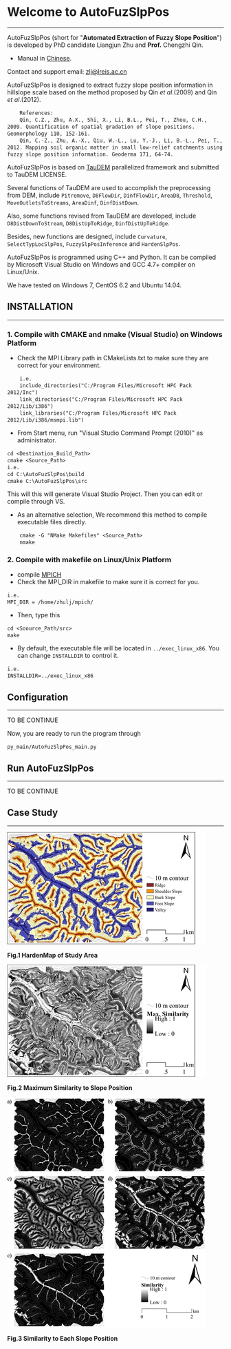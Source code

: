 # Welcome to AutoFuzSlpPos
----------
AutoFuzSlpPos (short for "**Automated Extraction of Fuzzy Slope Position**") is developed by PhD candidate Liangjun Zhu and **Prof.** Chengzhi Qin.

+ Manual in [Chinese](README_CN.md).

Contact and support email: zlj@lreis.ac.cn

AutoFuzSlpPos is designed to extract fuzzy slope position information in hillslope scale based on the method proposed by Qin *et al*.(2009) and Qin *et al*.(2012).


~~~
    References:
    Qin, C.Z., Zhu, A.X., Shi, X., Li, B.L., Pei, T., Zhou, C.H., 2009. Quantification of spatial gradation of slope positions. Geomorphology 110, 152-161.
    Qin, C.-Z., Zhu, A.-X., Qiu, W.-L., Lu, Y.-J., Li, B.-L., Pei, T., 2012. Mapping soil organic matter in small low-relief catchments using fuzzy slope position information. Geoderma 171, 64-74.
~~~

AutoFuzSlpPos is based on [TauDEM](http://hydrology.usu.edu/taudem/taudem5/index.html) parallelized framework and submitted to TauDEM LICENSE.

Several functions of TauDEM are used to accomplish the preprocessing from DEM, include `Pitremove`, `D8FlowDir`, `DinfFlowDir`, `AreaD8`, `Threshold`, `MoveOutletsToStreams`, `AreaDinf`, `DinfDistDown`.

Also, some functions revised from TauDEM are developed, include `D8DistDownToStream`, `D8DistUpToRidge`, `DinfDistUpToRidge`.

Besides, new functions are designed, include `Curvature`, `SelectTypLocSlpPos`, `FuzzySlpPosInference` and `HardenSlpPos`.

AutoFuzSlpPos is programmed using C++ and Python. It can be compiled by Microsoft Visual Studio on Windows and GCC 4.7+ compiler on Linux/Unix. 

We have tested on Windows 7, CentOS 6.2 and Ubuntu 14.04. 
## INSTALLATION
------
### **1. Compile with CMAKE and nmake (Visual Studio) on Windows Platform**

  + Check the MPI Library path in CMakeLists.txt to make sure they are correct for your environment.
~~~
    i.e.
    include_directories("C:/Program Files/Microsoft HPC Pack 2012/Inc")
    link_directories("C:/Program Files/Microsoft HPC Pack 2012/Lib/i386")
    link_libraries("C:/Program Files/Microsoft HPC Pack 2012/Lib/i386/msmpi.lib")
~~~
  + From Start menu, run "Visual Studio Command Prompt (2010)" as administrator.
~~~
cd <Destination_Build_Path>
cmake <Source_Path>
i.e. 
cd C:\AutoFuzSlpPos\build
cmake C:\AutoFuzSlpPos\src
~~~

  This will this will generate Visual Studio Project. Then you can edit or compile through VS.

  + As an alternative selection, We recommend this method to compile executable files directly.

~~~
    cmake -G "NMake Makefiles" <Source_Path>
    nmake
~~~

### **2. Compile with makefile on Linux/Unix Platform**
+ compile [MPICH](http://www.mpich.org/downloads/)
+ Check the MPI_DIR in makefile to make sure it is correct for you.
~~~
i.e.
MPI_DIR = /home/zhulj/mpich/
~~~
+ Then, type this
~~~
cd <Soource_Path/src>
make
~~~
+ By default, the executable file will be located in `../exec_linux_x86`. You can change `INSTALLDIR` to control it.
~~~
i.e.
INSTALLDIR=../exec_linux_x86
~~~
	

## Configuration
--------
TO BE CONTINUE

Now, you are ready to run the program through 
~~~
py_main/AutoFuzSlpPos_main.py
~~~
## Run AutoFuzSlpPos
--------
TO BE CONTINUE

## Case Study
------
![hardenmap](data/PleasantValley/map.jpg)

**Fig.1 HardenMap of Study Area**

![maxsimilarity](data/PleasantValley/maxsim.jpg)

**Fig.2 Maximum Similarity to Slope Position**

![maxsimilarity](data/PleasantValley/similarityMapDinf.jpg)

**Fig.3 Similarity to Each Slope Position**


